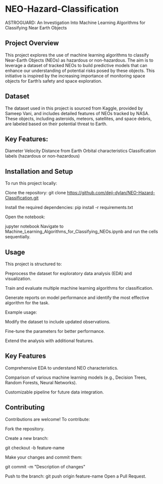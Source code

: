 # NEO-Hazard-Classification
ASTROGUARD: An Investigation Into Machine Learning Algorithms for Classifying Near Earth Objects

## Project Overview

This project explores the use of machine learning algorithms to classify Near-Earth Objects (NEOs) as hazardous or non-hazardous. The aim is to leverage a dataset of tracked NEOs to build predictive models that can enhance our understanding of potential risks posed by these objects. This initiative is inspired by the increasing importance of monitoring space objects for Earth’s safety and space exploration.

## Dataset

The dataset used in this project is sourced from Kaggle, provided by Sameep Vani, and includes detailed features of NEOs tracked by NASA. These objects, including asteroids, meteors, satellites, and space debris, are labeled based on their potential threat to Earth.

## Key Features:
Diameter
Velocity
Distance from Earth
Orbital characteristics
Classification labels (hazardous or non-hazardous)

## Installation and Setup

To run this project locally:

Clone the repository:
git clone https://github.com/deji-dylan/NEO-Hazard-Classification.git

Install the required dependencies:
pip install -r requirements.txt

Open the notebook:

jupyter notebook
Navigate to Machine_Learning_Algorithms_for_Classifying_NEOs.ipynb and run the cells sequentially.

## Usage

This project is structured to:

Preprocess the dataset for exploratory data analysis (EDA) and visualization.

Train and evaluate multiple machine learning algorithms for classification.

Generate reports on model performance and identify the most effective algorithm for the task.

Example usage:

Modify the dataset to include updated observations.

Fine-tune the parameters for better performance.

Extend the analysis with additional features.

## Key Features

Comprehensive EDA to understand NEO characteristics.

Comparison of various machine learning models (e.g., Decision Trees, Random Forests, Neural Networks).

Customizable pipeline for future data integration.

## Contributing

Contributions are welcome! To contribute:

Fork the repository.

Create a new branch:

git checkout -b feature-name

Make your changes and commit them:

git commit -m "Description of changes"

Push to the branch:
git push origin feature-name
Open a Pull Request.
